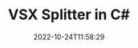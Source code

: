 ---
############################# Static ############################
layout: "auto-gen-merger"
date: 2022-10-24T11:58:29
draft: false
otherformats: mht mhtml odp ods odt one otp ott pdf pps ppsx ppt pptx rtf tex vdx

############################# Head ############################
head_title: "Verdeel VSX in veelvuldige lêers in C#"
head_description: "Verdeel 'n enkele VSX-lêer in verskeie lêers gebaseer op bladsynommers, bladsy-intervalle, ewe of onewe bladsye met behulp van dokumentsamesmeltings-API."

############################# Header ############################
title: "VSX Splitter in C#"
description: "Verdeel VSX met 'n paar reëls van .NET-kode."
bg_image: "https://cms.admin.containerize.com/templates/aspose/App_Themes/V3/images/bg/header1.png"
bg_overlay: false
button:
    enable: true
    icon: "fas fa-arrow-down"
    label: "Laai gratis proeflopie af"
    link: "https://downloads.groupdocs.com/merger/net"

############################# SubMenu ############################
submenu:
    enable: true

    left:
        img_alt: "GroupDocs.Merger for .NET"
        image: "https://cms.admin.containerize.com/templates/groupdocs/images/product-logos/90x90-noborder/groupdocs-merger-net.png"
        product: "GroupDocs.Merger"
        platform: ".NET"

    middle:
        button:

            # button loop
            - link: "https://apireference.groupdocs.com/merger/net"
              text: "API-verwysing"

            # button loop
            - link: "https://github.com/groupdocs-merger"
              text: "Kode voorbeelde"

            # button loop
            - link: "https://products.groupdocs.app/merger/family"
              text: "Regstreekse demonstrasies"

            # button loop
            - link: "https://purchase.groupdocs.com/pricing/merger/net"
              text: "Pryse"

    right:
        link_download: "https://downloads.groupdocs.com/merger"
        link_learn: "https://docs.groupdocs.com/merger/net"
        link_buy: "https://purchase.groupdocs.com"

############################# About ############################
about:
    enable: true
    title: "Oor GroupDocs.Merger for .NET API"
    content: |
        [GroupDocs.Merger for .NET](/af/merger/net/)-biblioteek bied 'n eenvoudige oplossing om veilig saam te smelt en te verdeel tussen 'n wye verskeidenheid dokumentformate, insluitend PDF, Microsoft Office (Word, Excel, PowerPoint, OneNote), OpenDocument, HTML, beelde en vele ander binne .NET toepassings. Deur net 'n paar reëls van die kode by te voeg, voer verskeie dokumentbewerkings uit soos skuif, verwyder, draai, ruil, onttrek of verander die oriëntasie van bladsye binne die dokumente. Die dokumentsamesmeltings-API ondersteun ook die voorskou van dokumentbladsye as 'n prent om die dokumentstruktuur, formatering en inhoud op die bladsy te ontleed.
        
        GroupDocs.Merger API is 'n regte keuse vir korporatiewe oplossings wat lêerverdelingsfunksies benodig. Hierdie API's word goed ondersteun op alle groot bedryfstelsels en platforms insluitend .NET Framework, .NET Standard, .NET Core, Mono.

############################# Steps ############################
steps:
    enable: true
    title_left: "Verdeel VSX lêerbladsye in .NET"
    content_left: |
        [GroupDocs.Merger for .NET](/af/merger/net/) maak dit maklik vir C#-ontwikkelaars om 'n enkele VSX-lêer in veelvuldige resulterende lêers te verdeel deur 'n paar maklike stappe.
        
        * Inisialiseer **SplitOptions** met uitvoerlêerspadformaat.
        * Skep nuwe instansie van **Merger** en gee brondokumentpad as 'n konstruktorparameter deur.
        * Bel **Split** en gee **SplitOptions**-objek deur om resulterende dokumente te stoor.

    title_right: "Stelselvereistes"
    content_right: |
        GroupDocs.Merger for .NET API's word op alle groot platforms en bedryfstelsels ondersteun. Voordat u die kode hieronder uitvoer, maak asseblief seker dat u die volgende voorvereistes op u stelsel geïnstalleer het.

        * Bedryfstelsels: Microsoft Windows, Linux, MacOS
        * Ontwikkelingsomgewings: Visual Studio, Xamarin, MonoDevelop
        * Raamwerke: .NET Framework, .NET Standard, .NET Core, Mono
        * Laai die nuutste weergawe van GroupDocs.Merger for .NET af vanaf [NuGet](https://www.nuget.org/packages/groupdocs.merger)
         
    code: |
     {{% merger/additional-styles %}}
     {{< merger/code-merger title="Hoe om VSX lêers te verdeel met behulp van C# voorbeeldkode">}}

        ```csharp    
        // Verdeel VSX lêer deur GroupDocs.Merger API te gebruik
        string filePath = "input.vsx";
        string filePathOut = "output.vsx";

        // Inisialiseer SplitOptions-klas met uitsetlêerspadformaat
        SplitOptions splitOptions = new SplitOptions(filePathOut, new int[] { 3, 6, 8 });

        // Instansieer samesmelting met invoer VSX dokument
        using (Merger merger = new Merger(filePath))
          {
            // Roep Split-metode en slaag SplitOptions-objek om resulterende dokumente te stoor
            merger.Split(splitOptions);
          }
        ```
     {{< /merger/code-merger >}}

############################# Demos ############################
demos:
    enable: true
    title: "Regstreekse demonstrasies - Verdeel VSX lêer aanlyn"
    content: |
       Verdeel VSX-lêer op die oomblik deur [GroupDocs.Merger Live Demos](https://products.groupdocs.app/splitter/vsx) webwerf te besoek.
       Die lewendige demo het die volgende voordele.
        
############################# About Formats ############################
about_formats:
    enable: true

############################# More Formats ############################
more_formats:
    enable: true
    title: "Verdeel lêer van ander formate"
    content: |
        .NET dokumente samesmelting en verdeel API vir lêerformate en beelde. Verdeel sommige van die gewilde lêerformate soos hieronder genoem.

############################# Back to top ###############################
back_to_top:
    enable: true
---